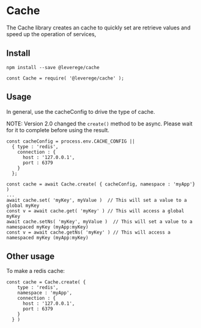 # Cache

The Cache library creates an cache to quickly set are retrieve values and speed up the operation of services,

## Install
```
npm install --save @leverege/cache

const Cache = require( '@leverege/cache' );

```

## Usage

In general, use the cacheConfig to drive the type of cache.

NOTE: Version 2.0 changed the `create()` method to be async. Please wait for it to complete before using the result.

```
const cacheConfig = process.env.CACHE_CONFIG || 
  { type : 'redis', 
    connection : {
      host : '127.0.0.1',
      port : 6379
    }
  };

const cache = await Cache.create( { cacheConfig, namespace : 'myApp'} )
...
await cache.set( 'myKey', myValue )  // This will set a value to a global myKey
const v = await cache.get( 'myKey' ) // This will access a global myKey
await cache.setNs( 'myKey', myValue )  // This will set a value to a namespaced myKey (myApp:myKey)
const v = await cache.getNs( 'myKey' ) // This will access a namespaced myKey (myApp:myKey)

```


## Other usage
To make a redis cache:

```
const cache = Cache.create( { 
    type : 'redis',
    namespace : 'myApp', 
    connection : {
      host : '127.0.0.1',
      port : 6379
    }
  } )
```

